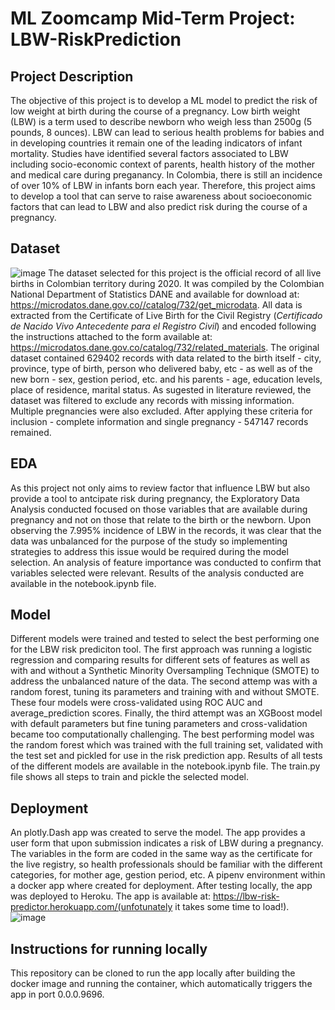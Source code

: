 # ML Zoomcamp Mid-Term Project: LBW-RiskPrediction

## Project Description
The objective of this project is to develop a ML model to predict the risk of low weight at birth during the course of a pregnancy. 
Low birth weight (LBW) is a term used to describe newborn who weigh less than 2500g (5 pounds, 8 ounces). LBW can lead to serious health problems for 
babies and in developing countries it remain one of the leading indicators of infant mortality. Studies have identified several factors associated to LBW
including socio-economic context of parents, health history of the mother and medical care during preganancy. In Colombia, there is still an incidence of
over 10% of LBW in infants born each year. Therefore, this project aims to develop a tool that can serve to raise awareness about socioeconomic factors that
can lead to LBW and also predict risk during the course of a pregnancy.

## Dataset
![image](https://user-images.githubusercontent.com/89426444/200992845-87e45638-e065-4d78-affb-0e079cbbbabc.png)
The dataset selected for this project is the official record of all live births in Colombian territory during 2020. It was compiled by the Colombian National Department of Statistics DANE and available for download at: https://microdatos.dane.gov.co//catalog/732/get_microdata. All data is
extracted from the Certificate of Live Birth for the Civil Registry (*Certificado de Nacido Vivo Antecedente para el Registro Civil*) and encoded following the instructions attached to the form available at: https://microdatos.dane.gov.co/catalog/732/related_materials.
The original dataset contained 629402 records with data related to the birth itself - city, province, type of birth, person who delivered baby, etc - as well as of the new born - sex, gestion period, etc. and his parents - age, education levels, place of residence, marital status. 
As sugested in literature reviewed, the dataset was filtered to exclude any records with missing information. Multiple pregnancies were also excluded. After applying these criteria for inclusion - complete information and single pregnancy - 547147 records remained.

## EDA
As this project not only aims to review factor that influence LBW but also provide a tool to antcipate risk during pregnancy, the Exploratory Data Analysis conducted focused on those variables that are available during pregnancy and not on those that relate to the birth or the newborn. Upon observing the 7.995% incidence of LBW in the records, it was clear that the data was unbalanced for the purpose of the study so implementing strategies to address this issue would be required during the model selection. An analysis of feature importance was conducted to confirm that variables selected were relevant. Results of the analysis conducted are available in the notebook.ipynb file. 

## Model
Different models were trained and tested to select the best performing one for the LBW risk prediciton tool. The first approach was running a logistic regression and comparing results for different sets of features as well as with and without a Synthetic Minority Oversampling Technique (SMOTE) to address the unbalanced nature of the data. The second attemp was with a random forest, tuning its parameters and training with and without SMOTE. These four models were cross-validated using ROC AUC and average_prediction scores. Finally, the third attempt was an XGBoost model with default parameters but fine tuning parameters and cross-validation became too computationally challenging. The best performing model was the random forest which was trained with the full training set, validated with the test set and pickled for use in the risk prediction app. Results of all tests of the different models are available in the notebook.ipynb file. The train.py file shows all steps to train and pickle the selected model.   

## Deployment
An plotly.Dash app was created to serve the model. The app provides a user form that upon submission indicates a risk of LBW during a pregnancy. The variables in the form are coded in the same way as the certificate for the live registry, so health professionals should be familiar with the different categories, for mother age, gestion period, etc. A pipenv environment within a docker app where created for deployment. After testing locally, the app was deployed to Heroku. The app is available at: https://lbw-risk-predictor.herokuapp.com/(unfotunately it takes some time to load!).
![image](https://user-images.githubusercontent.com/89426444/200990897-37011c51-5e56-47d6-8c89-906db2f8ba85.png)

## Instructions for running locally
This repository can be cloned to run the app locally after building the docker image and running the container, which automatically triggers the app in port 0.0.0.9696. 
